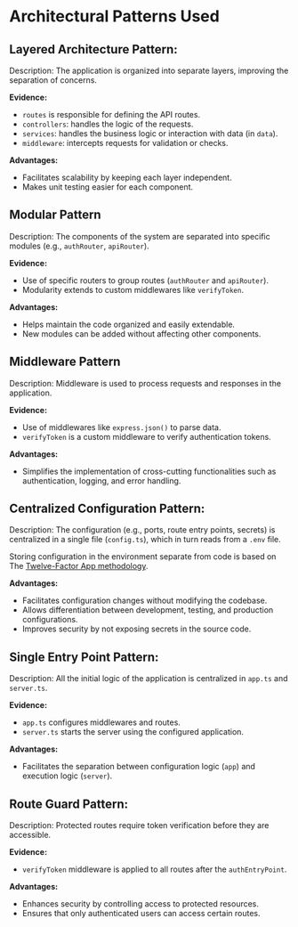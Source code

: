 # Architectural Patterns Used

## Layered Architecture Pattern:

Description: The application is organized into separate layers, improving the separation of concerns.

**Evidence:**

- `routes` is responsible for defining the API routes.
- `controllers`: handles the logic of the requests.
- `services`: handles the business logic or interaction with data (in `data`).
- `middleware`: intercepts requests for validation or checks.

**Advantages:**

- Facilitates scalability by keeping each layer independent.
- Makes unit testing easier for each component.

## Modular Pattern

Description: The components of the system are separated into specific modules (e.g., `authRouter`, `apiRouter`).

**Evidence:**

- Use of specific routers to group routes (`authRouter` and `apiRouter`).
- Modularity extends to custom middlewares like `verifyToken`.

**Advantages:**

- Helps maintain the code organized and easily extendable.
- New modules can be added without affecting other components.

## Middleware Pattern

Description: Middleware is used to process requests and responses in the application.

**Evidence:**

- Use of middlewares like `express.json()` to parse data.
- `verifyToken` is a custom middleware to verify authentication tokens.

**Advantages:**

- Simplifies the implementation of cross-cutting functionalities such as authentication, logging, and error handling.

## Centralized Configuration Pattern:

Description: The configuration (e.g., ports, route entry points, secrets) is centralized in a single file (`config.ts`), which in turn reads from a `.env` file.

Storing configuration in the environment separate from code is based on The [Twelve-Factor App methodology](https://12factor.net/config).

**Advantages:**

- Facilitates configuration changes without modifying the codebase.
- Allows differentiation between development, testing, and production configurations.
- Improves security by not exposing secrets in the source code.

## Single Entry Point Pattern:

Description: All the initial logic of the application is centralized in `app.ts` and `server.ts`.

**Evidence:**

- `app.ts` configures middlewares and routes.
- `server.ts` starts the server using the configured application.

**Advantages:**

- Facilitates the separation between configuration logic (`app`) and execution logic (`server`).

## Route Guard Pattern:

Description: Protected routes require token verification before they are accessible.

**Evidence:**

- `verifyToken` middleware is applied to all routes after the `authEntryPoint`.

**Advantages:**

- Enhances security by controlling access to protected resources.
- Ensures that only authenticated users can access certain routes.
